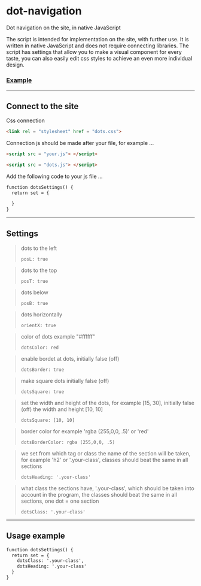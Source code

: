 # dot-navigation
Dot navigation on the site, in native JavaScript

The script is intended for implementation on the site, with further use.
It is written in native JavaScript and does not require connecting libraries.
The script has settings that allow you to make a visual component for every taste, you can also easily edit css styles to achieve an even more individual design.

### [Example](http://dots-menu.surge.sh/)

<hr>

## Connect to the site

Css connection
```html
<link rel = "stylesheet" href = "dots.css">
```

Connection js should be made after your file, for example ...

```html
<script src = "your.js"> </script>
```
```html
<script src = "dots.js"> </script>
```
Add the following code to your js file ...
```html
function dotsSettings() {
  return set = {
    
  }
}
```
<hr>

## Settings

>dots to the left
>
>`posL: true`

>dots to the top
>
>`posT: true`

>dots below
>
>`posB: true`

>dots horizontally
>
>`orientX: true`

>color of dots example "#ffffff"
>
>`dotsColor: red`

>enable bordet at dots, initially false (off)
>
>`dotsBorder: true`

>make square dots initially false (off)
>
>`dotsSquare: true`

>set the width and height of the dots, for example [15, 30], initially false (off) the width and height [10, 10]
>
>`dotsSquare: [10, 10]`

>border color for example 'rgba (255,0,0, .5)' or 'red'
>
>`dotsBorderColor: rgba (255,0,0, .5)`

>we set from which tag or class the name of the section will be taken, for example 'h2' or '.your-class', classes should beat the same in all sections
>
>`dotsHeading: '.your-class'`

>what class the sections have, '.your-class', which should be taken into account in the program, the classes should beat the same in all sections, one dot = one section
>
>`dotsClass: '.your-class'`

<hr>

## Usage example

```html
function dotsSettings() {
  return set = {
    dotsClass: '.your-class',
    dotsHeading: '.your-class'
  }
}
```
